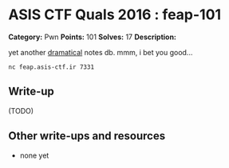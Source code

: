# ASIS CTF Quals 2016 : feap-101

**Category:** Pwn
**Points:** 101
**Solves:** 17
**Description:**

yet another [dramatical](https://github.com/ctfs/write-ups-2016/raw/master/asis-ctf-quals-2016/pwn/feap-101/feap) notes db. mmm, i bet you good...

    nc feap.asis-ctf.ir 7331



## Write-up

(TODO)

## Other write-ups and resources

* none yet
